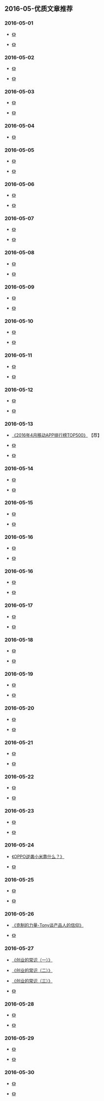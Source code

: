 

## 2016-05-优质文章推荐


### 2016-05-01

- [《》]()

- [《》]()


### 2016-05-02

- [《》]()

- [《》]()

### 2016-05-03

- [《》]()

- [《》]()

### 2016-05-04


- [《》]()


### 2016-05-05

- [《》]()

- [《》]()


### 2016-05-06

- [《》]()

- [《》]()



### 2016-05-07

- [《》]()

- [《》]()


### 2016-05-08

- [《》]()

- [《》]()


### 2016-05-09

- [《》]()

- [《》]()



### 2016-05-10

- [《》]()

- [《》]()


### 2016-05-11

- [《》]()

- [《》]()


### 2016-05-12

- [《》]()

- [《》]()


### 2016-05-13

- [《2016年4月移动APP排行榜TOP500》](https://mp.weixin.qq.com/s/iOff_nvbq2_Fi3UH7TTL7g) 【荐】


- [《》]()

- [《》]()

### 2016-05-14

- [《》]()

- [《》]()


### 2016-05-15

- [《》]()

- [《》]()


### 2016-05-16

- [《》]()

- [《》]()



### 2016-05-16

- [《》]()

- [《》]()


### 2016-05-17

- [《》]()

- [《》]()


### 2016-05-18

- [《》]()

- [《》]()

### 2016-05-19

- [《》]()

- [《》]()

### 2016-05-20

- [《》]()

- [《》]()


### 2016-05-21

- [《》]()

- [《》]()


### 2016-05-22

- [《》]()

- [《》]()


### 2016-05-23

- [《》]()

- [《》]()


### 2016-05-24

- [《OPPO逆袭小米靠什么？》](https://mp.weixin.qq.com/s/VFmTmZu338Emhax_ieh7rg)

- [《》]()


### 2016-05-25

- [《》]()

- [《》]()


### 2016-05-26

- [《克制的力量-Tony谈产品人的信仰》](https://mp.weixin.qq.com/s/GX9lJAhYKTPCffOsiYaF7g)

- [《》]()


### 2016-05-27

- [《创业的常识（一）》](https://zhuanlan.zhihu.com/p/19973765)

- [《创业的常识（二）》](https://zhuanlan.zhihu.com/p/19878922)

- [《创业的常识（三）》](https://zhuanlan.zhihu.com/p/20047712)


- [《》]()



### 2016-05-28

- [《》]()

- [《》]()


### 2016-05-29

- [《》]()

- [《》]()


### 2016-05-30


- [《》]()

- [《》]()


